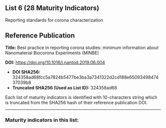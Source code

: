 ## List 6 (28 Maturity Indicators)

Reporting standards for corona characterization

## Reference Publication

**Title:** Best practice in reporting corona studies: minimum information about Nanomaterial Biocorona Experiments (MINBE)

**DOI:** https://doi.org/10.1016/j.nantod.2019.06.004

* **DOI SHA256:** 324358ad68fcc5a7824b5477be3ba3a7341322d2cd188e6509349847437039b8
* **Truncated SHA256 (Used as List ID):** 324358ad68

Each list of maturity indicators is identified with 10-characters string which is truncated from the SHA256 hash of their reference publication DOI.

--------------------

### Maturity indicators in this list:

